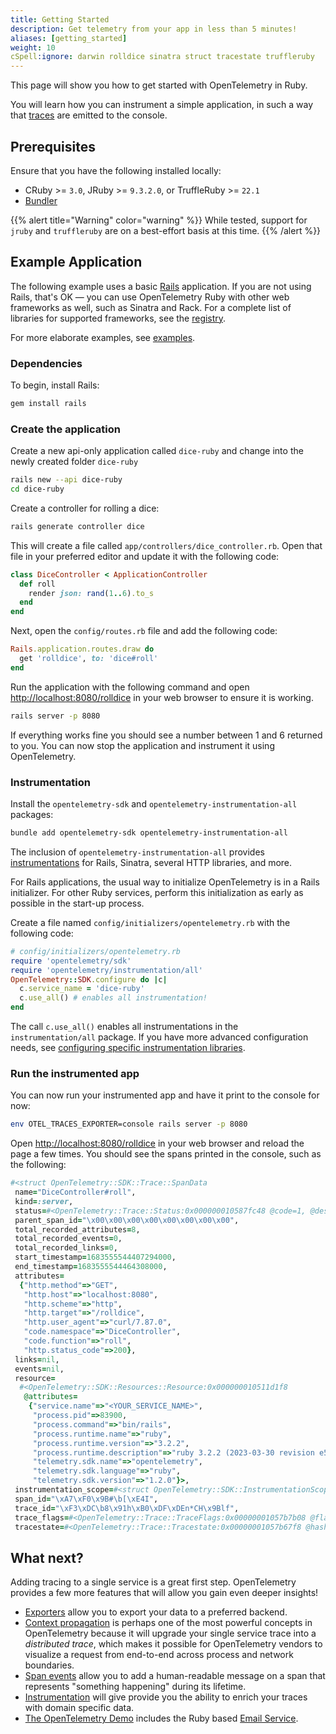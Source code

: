 ```yaml
---
title: Getting Started
description: Get telemetry from your app in less than 5 minutes!
aliases: [getting_started]
weight: 10
cSpell:ignore: darwin rolldice sinatra struct tracestate truffleruby
---
```


This page will show you how to get started with OpenTelemetry in Ruby.

You will learn how you can instrument a simple application, in such a way that
[traces][] are emitted to the console.

## Prerequisites

Ensure that you have the following installed locally:

- CRuby >= `3.0`, JRuby >= `9.3.2.0`, or TruffleRuby >= `22.1`
- [Bundler](https://bundler.io/)

{{% alert  title="Warning" color="warning" %}} While tested, support for `jruby`
and `truffleruby` are on a best-effort basis at this time. {{% /alert %}}

## Example Application

The following example uses a basic [Rails](https://rubyonrails.org/)
application. If you are not using Rails, that's OK — you can use OpenTelemetry
Ruby with other web frameworks as well, such as Sinatra and Rack. For a complete
list of libraries for supported frameworks, see the
[registry](/ecosystem/registry/?component=instrumentation&language=ruby).

For more elaborate examples, see [examples](/docs/languages/ruby/examples/).

### Dependencies

To begin, install Rails:

```sh
gem install rails
```

### Create the application

Create a new api-only application called `dice-ruby` and change into the newly
created folder `dice-ruby`

```sh
rails new --api dice-ruby
cd dice-ruby
```

Create a controller for rolling a dice:

```sh
rails generate controller dice
```

This will create a file called `app/controllers/dice_controller.rb`. Open that
file in your preferred editor and update it with the following code:

```ruby
class DiceController < ApplicationController
  def roll
    render json: rand(1..6).to_s
  end
end
```

Next, open the `config/routes.rb` file and add the following code:

```ruby
Rails.application.routes.draw do
  get 'rolldice', to: 'dice#roll'
end
```

Run the application with the following command and open
<http://localhost:8080/rolldice> in your web browser to ensure it is working.

```sh
rails server -p 8080
```

If everything works fine you should see a number between 1 and 6 returned to
you. You can now stop the application and instrument it using OpenTelemetry.

### Instrumentation

Install the `opentelemetry-sdk` and `opentelemetry-instrumentation-all`
packages:

```sh
bundle add opentelemetry-sdk opentelemetry-instrumentation-all
```

The inclusion of `opentelemetry-instrumentation-all` provides
[instrumentations][] for Rails, Sinatra, several HTTP libraries, and more.

For Rails applications, the usual way to initialize OpenTelemetry is in a Rails
initializer. For other Ruby services, perform this initialization as early as
possible in the start-up process.

Create a file named `config/initializers/opentelemetry.rb` with the following
code:

```ruby
# config/initializers/opentelemetry.rb
require 'opentelemetry/sdk'
require 'opentelemetry/instrumentation/all'
OpenTelemetry::SDK.configure do |c|
  c.service_name = 'dice-ruby'
  c.use_all() # enables all instrumentation!
end
```

The call `c.use_all()` enables all instrumentations in the `instrumentation/all`
package. If you have more advanced configuration needs, see [configuring
specific instrumentation libraries][config].

### Run the instrumented app

You can now run your instrumented app and have it print to the console for now:

```sh
env OTEL_TRACES_EXPORTER=console rails server -p 8080
```

Open <http://localhost:8080/rolldice> in your web browser and reload the page a
few times. You should see the spans printed in the console, such as the
following:

```ruby
#<struct OpenTelemetry::SDK::Trace::SpanData
 name="DiceController#roll",
 kind=:server,
 status=#<OpenTelemetry::Trace::Status:0x000000010587fc48 @code=1, @description="">,
 parent_span_id="\x00\x00\x00\x00\x00\x00\x00\x00",
 total_recorded_attributes=8,
 total_recorded_events=0,
 total_recorded_links=0,
 start_timestamp=1683555544407294000,
 end_timestamp=1683555544464308000,
 attributes=
  {"http.method"=>"GET",
   "http.host"=>"localhost:8080",
   "http.scheme"=>"http",
   "http.target"=>"/rolldice",
   "http.user_agent"=>"curl/7.87.0",
   "code.namespace"=>"DiceController",
   "code.function"=>"roll",
   "http.status_code"=>200},
 links=nil,
 events=nil,
 resource=
  #<OpenTelemetry::SDK::Resources::Resource:0x000000010511d1f8
   @attributes=
    {"service.name"=>"<YOUR_SERVICE_NAME>",
     "process.pid"=>83900,
     "process.command"=>"bin/rails",
     "process.runtime.name"=>"ruby",
     "process.runtime.version"=>"3.2.2",
     "process.runtime.description"=>"ruby 3.2.2 (2023-03-30 revision e51014f9c0) [arm64-darwin22]",
     "telemetry.sdk.name"=>"opentelemetry",
     "telemetry.sdk.language"=>"ruby",
     "telemetry.sdk.version"=>"1.2.0"}>,
 instrumentation_scope=#<struct OpenTelemetry::SDK::InstrumentationScope name="OpenTelemetry::Instrumentation::Rack", version="0.23.0">,
 span_id="\xA7\xF0\x9B#\b[\xE4I",
 trace_id="\xF3\xDC\b8\x91h\xB0\xDF\xDEn*CH\x9Blf",
 trace_flags=#<OpenTelemetry::Trace::TraceFlags:0x00000001057b7b08 @flags=1>,
 tracestate=#<OpenTelemetry::Trace::Tracestate:0x00000001057b67f8 @hash={}>>
```

## What next?

Adding tracing to a single service is a great first step. OpenTelemetry provides
a few more features that will allow you gain even deeper insights!

- [Exporters][] allow you to export your data to a preferred backend.
- [Context propagation][] is perhaps one of the most powerful concepts in
  OpenTelemetry because it will upgrade your single service trace into a
  _distributed trace_, which makes it possible for OpenTelemetry vendors to
  visualize a request from end-to-end across process and network boundaries.
- [Span events][] allow you to add a human-readable message on a span that
  represents "something happening" during its lifetime.
- [Instrumentation][instrumentation] will give provide you the ability to enrich
  your traces with domain specific data.
- [The OpenTelemetry Demo](/docs/demo/) includes the Ruby based
  [Email Service](/docs/demo/services/email/).

[traces]: /docs/concepts/signals/traces/
[instrumentations]:
  https://github.com/open-telemetry/opentelemetry-ruby#instrumentation-libraries
[config]: ../libraries/#configuring-specific-instrumentation-libraries
[exporters]: ../exporters/
[context propagation]: ../instrumentation/#context-propagation
[instrumentation]: ../instrumentation/
[span events]: ../instrumentation/#add-span-events
